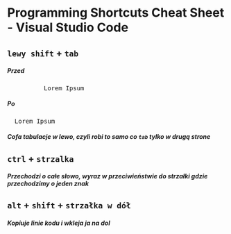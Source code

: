 # Programming Shortcuts Cheat Sheet - Visual Studio Code
## `lewy shift` + `tab`
##### Przed
<pre><div>			Lorem Ipsum</div></pre>
##### Po
<pre><div>  Lorem Ipsum</div></pre>
##### Cofa tabulacje w lewo, czyli robi to samo co `tab` tylko w drugą strone

## `ctrl` + `strzalka`
##### Przechodzi o całe słowo, wyraz w przeciwieństwie do strzałki gdzie przechodzimy o jeden znak

## `alt` + `shift` + `strzałka w dół`
##### Kopiuje linie kodu i wkleja ja na dol
